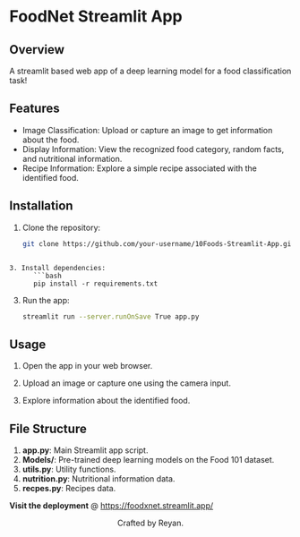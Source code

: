 # FoodNet Streamlit App

## Overview

A streamlit based web app of a deep learning model for a food classification task!

## Features

- Image Classification: Upload or capture an image to get information about the food.
- Display Information: View the recognized food category, random facts, and nutritional information.
- Recipe Information: Explore a simple recipe associated with the identified food.

## Installation

1. Clone the repository:

   ```bash
   git clone https://github.com/your-username/10Foods-Streamlit-App.git
```

3. Install dependencies:
      ```bash
      pip install -r requirements.txt
   ```

3. Run the app:
      ```bash
      streamlit run --server.runOnSave True app.py
   ```


## Usage
1. Open the app in your web browser.

2. Upload an image or capture one using the camera input.

3. Explore information about the identified food.

## File Structure

1. **app.py**: Main Streamlit app script.
2. **Models/**: Pre-trained deep learning models on the Food 101 dataset.
3. **utils.py**: Utility functions.
4. **nutrition.py**: Nutritional information data.
5. **recpes.py**: Recipes data.

**Visit the deployment** @ https://foodxnet.streamlit.app/ </h3>

<footer style='text-align: center;'>Crafted by Reyan.</footer>
